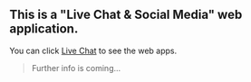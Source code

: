 ## This is a "Live Chat & Social Media" web application.

You can click [Live Chat](vue-firebase-sites---learning.web.app/) to see the web apps.

>Further info is coming...
